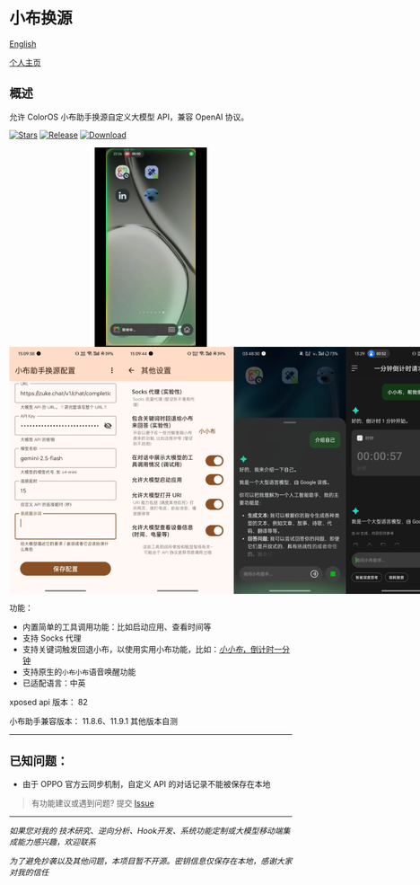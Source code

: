 # 小布换源

[English](https://github.com/Xposed-Modules-Repo/com.niki.breeno.openai/blob/main/README_en.md)

[个人主页](https://github.com/niki914)

## 概述

允许 ColorOS 小布助手换源自定义大模型 API，兼容 OpenAI 协议。

[![Stars](https://img.shields.io/github/stars/Xposed-Modules-Repo/com.niki.breeno.openai?label=stars)](https://github.com/Xposed-Modules-Repo/com.niki.breeno.openai)
[![Release](https://img.shields.io/github/v/release/Xposed-Modules-Repo/com.niki.breeno.openai?include_prereleases)](https://github.com/Xposed-Modules-Repo/com.niki.breeno.openai/releases/latest)
[![Download](https://img.shields.io/github/downloads/Xposed-Modules-Repo/com.niki.breeno.openai/total)](https://github.com/Xposed-Modules-Repo/com.niki.breeno.openai/releases)

<div style="display: flex; justify-content: space-around;">
  <img src="https://github.com/Xposed-Modules-Repo/com.niki.breeno.openai/blob/main/img/record.gif?raw=true" alt="record" width="200"/>
</div>
<div style="display: flex; justify-content: space-around;">
  <img src="https://github.com/Xposed-Modules-Repo/com.niki.breeno.openai/blob/main/img/i1.jpg?raw=true" alt="p1" width="200"/>
  <img src="https://github.com/Xposed-Modules-Repo/com.niki.breeno.openai/blob/main/img/i2.jpg?raw=true" alt="p2" width="200"/>
  <img src="https://github.com/Xposed-Modules-Repo/com.niki.breeno.openai/blob/main/img/pa3.jpg?raw=true" alt="p3" width="200"/>
  <img src="https://github.com/Xposed-Modules-Repo/com.niki.breeno.openai/blob/main/img/pa4.jpg?raw=true" alt="p4" width="200"/>
</div>


功能：

- 内置简单的工具调用功能：比如启动应用、查看时间等
- 支持 Socks 代理
- 支持关键词触发回退小布，以使用实用小布功能，比如：<u>*小小布*，倒计时一分钟</u>
- 支持原生的`小布小布`语音唤醒功能
- 已适配语言：中英



xposed api 版本： 82

小布助手兼容版本： 11.8.6、11.9.1 其他版本自测

------

## 已知问题：

- 由于 OPPO 官方云同步机制，自定义 API 的对话记录不能被保存在本地

> 有功能建议或遇到问题? 提交 [Issue](https://github.com/Xposed-Modules-Repo/com.niki.breeno.openai/issues/new)

------

*如果您对我的 技术研究、逆向分析、Hook开发、系统功能定制或大模型移动端集成能力感兴趣，欢迎联系*

*为了避免抄袭以及其他问题，本项目暂不开源。密钥信息仅保存在本地，感谢大家对我的信任*
